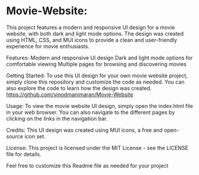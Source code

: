 # Movie-Website:
This project features a modern and responsive UI design for a movie website, with both dark and light mode options. The design was created using HTML, CSS, and MUI icons to provide a clean and user-friendly experience for movie enthusiasts.

Features:
Modern and responsive UI design
Dark and light mode options for comfortable viewing
Multiple pages for browsing and discovering movies

Getting Started:
To use this UI design for your own movie website project, simply clone this repository and customize the code as needed. You can also explore the code to learn how the design was created.  https://github.com/vinodmanimaran/Movie-Website

Usage:
To view the movie website UI design, simply open the index.html file in your web browser. You can also navigate to the different pages by clicking on the links in the navigation bar.

Credits:
This UI design was created using MUI icons, a free and open-source icon set.

License:
This project is licensed under the MIT License - see the LICENSE file for details.

Feel free to customize this Readme file as needed for your project
